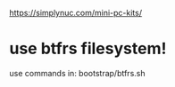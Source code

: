 


https://simplynuc.com/mini-pc-kits/



# use btfrs filesystem!

use commands in: bootstrap/btfrs.sh

